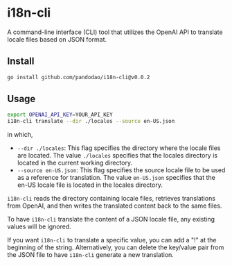 # i18n-cli

A command-line interface (CLI) tool that utilizes the OpenAI API to translate locale files based on JSON format.

## Install

```bash
go install github.com/pandodao/i18n-cli@v0.0.2
```

## Usage

```bash
export OPENAI_API_KEY=YOUR_API_KEY
i18n-cli translate --dir ./locales --source en-US.json
```

in which,

- `--dir ./locales`: This flag specifies the directory where the locale files are located. The value `./locales` specifies that the locales directory is located in the current working directory.
- `--source en-US.json`: This flag specifies the source locale file to be used as a reference for translation. The value `en-US.json` specifies that the en-US locale file is located in the locales directory.

`i18n-cli` reads the directory containing locale files, retrieves translations from OpenAI, and then writes the translated content back to the same files.

To have `i18n-cli` translate the content of a JSON locale file, any existing values will be ignored. 

If you want `i18n-cli` to translate a specific value, you can add a "!" at the beginning of the string. Alternatively, you can delete the key/value pair from the JSON file to have `i18n-cli` generate a new translation.
